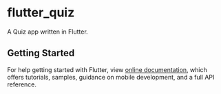 # flutter_quiz

A Quiz app written in Flutter.

## Getting Started

For help getting started with Flutter, view [online documentation](https://flutter.dev/docs), which offers tutorials,
samples, guidance on mobile development, and a full API reference.